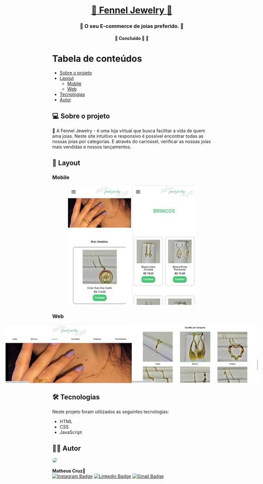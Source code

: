 <h1 align="center">
  <a href="https://fennel-jewelry.vercel.app" alt="site da Fennel Jewelry">💎 Fennel Jewelry 💎</a>
</h1>

<h3 align="center">
    💍 O seu E-commerce de joias preferido. 💍
</h3>

<h4 align="center">
	🚧   Concluído 🚀 🚧
</h4>

Tabela de conteúdos
=================
   * [Sobre o projeto](#-sobre-o-projeto)
   * [Layout](#-layout)
     * [Mobile](#mobile)
     * [Web](#web)
   * [Tecnologias](#-tecnologias)
   * [Autor](#-autor)
<!--te-->

## 💻 Sobre o projeto

💎 A Fennel Jewelry - é uma loja virtual que busca facilitar a vida de quem ama joias. Neste site intuitivo e responsivo é possível encontrar todas as nossas joias por categorias. E através do carrossel, verificar as nossas joias mais vendidas e nossos lançamentos. 

## 🎨 Layout

### Mobile

<p align="center">
  <img alt="Tela Inicial da Fennel Jewelry mobile" title="Fennel Jewelry" src="./assets/fennel-jerwelry-mobile-inicial.png" width="200px">

  <img alt="Categoria Brincos da Fennel Jewelry mobile" title="Fennel Jewelry" src="./assets/fennel-jerwelry-mobile-categorias.png" width="200px">
</p>

### Web

<p align="center" style="display: flex; align-items: flex-start; justify-content: center;">
  <img alt="Tela Inicial da Fennel Jewelry desktop" title="Fennel Jewelry" src="./assets/fennel-jewelry-desktop-inicial.png" width="400px">

  <img alt="Tela Inicial da Fennel Jewelry desktop seção categoria " title="Fennel Jewelry" src="./assets/fennel-jewelry-desktop-categorias.png" width="400px">
</p>

## 🛠 Tecnologias

<p>Neste projeto foram utilizados as seguintes tecnologias:</p>

- HTML
- CSS
- JavaScript

## 👨‍💻 Autor

<a href="https://imgur.com/8sFgpKS"><img src="https://i.imgur.com/8sFgpKS.jpg" style="border-radius:50%" width=100px;></a>

<b>Matheus Cruz</b>🚀
<br />
[![Instagram Badge](https://img.shields.io/badge/Instagram-E4405F?style=for-the-badge&logo=@Matheus&logoColor=white&link=https://www.instagram.com/_matheuscruz.s/)](https://www.instagram.com/_matheuscruz.s/) 
[![Linkedin Badge](https://img.shields.io/badge/LinkedIn-0077B5?style=for-the-badge&logo=linkedin&logoColor=white&link=https://www.linkedin.com/in/matheuscruz-da-silva/)](https://www.linkedin.com/in/matheuscruz-da-silva/) 
[![Gmail Badge](https://img.shields.io/badge/Gmail-D14836?style=for-the-badge&logo=gmail&logoColor=white&link=mailto:matheuscruz960@gmail.com)](mailto:matheuscruz960@gmail.com)
